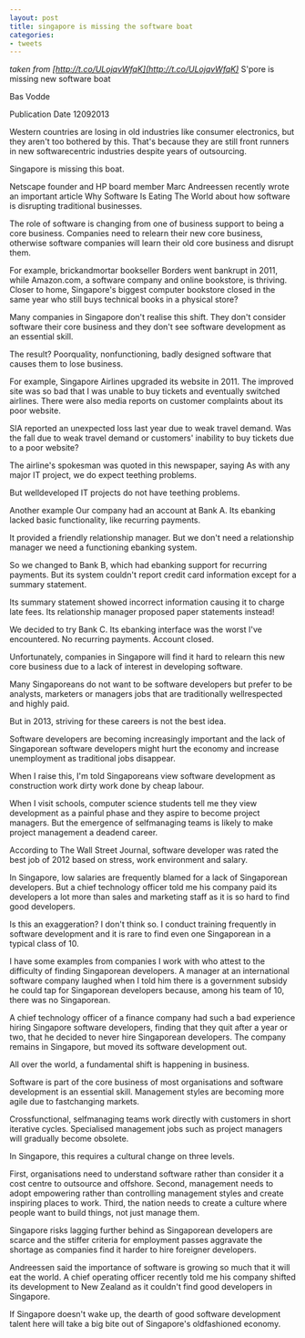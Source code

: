 ```yaml
---
layout: post
title: singapore is missing the software boat
categories:
- tweets
---
```

*taken from [http://t.co/ULojqvWfqK](http://t.co/ULojqvWfqK)*
S'pore is missing new software boat

Bas Vodde

Publication Date  12092013



Western countries are losing in old industries like consumer electronics, but they aren't too bothered by this. That's because they are still front runners in new softwarecentric industries  despite years of outsourcing.

Singapore is missing this boat.

Netscape founder and HP board member Marc Andreessen recently wrote an important article  Why Software Is Eating The World  about how software is disrupting traditional businesses.

The role of software is changing from one of business support to being a core business. Companies need to relearn their new core business, otherwise software companies will learn their old core business and disrupt them.

For example, brickandmortar bookseller Borders went bankrupt in 2011, while Amazon.com, a software company and online bookstore, is thriving. Closer to home, Singapore's biggest computer bookstore closed in the same year  who still buys technical books in a physical store?

Many companies in Singapore don't realise this shift. They don't consider software their core business and they don't see software development as an essential skill.

The result? Poorquality, nonfunctioning, badly designed software that causes them to lose business.

For example, Singapore Airlines upgraded its website in 2011. The improved site was so bad that I was unable to buy tickets and eventually switched airlines. There were also media reports on customer complaints about its poor website.

SIA reported an unexpected loss last year due to weak travel demand. Was the fall due to weak travel demand or customers' inability to buy tickets due to a poor website?

The airline's spokesman was quoted in this newspaper, saying As with any major IT project, we do expect teething problems.

But welldeveloped IT projects do not have teething problems.

Another example Our company had an account at Bank A. Its ebanking lacked basic functionality, like recurring payments.

It provided a friendly relationship manager. But we don't need a relationship manager we need a functioning ebanking system.

So we changed to Bank B, which had ebanking support for recurring payments. But its system couldn't report credit card information except for a summary statement.

Its summary statement showed incorrect information causing it to charge late fees. Its relationship manager proposed paper statements instead!

We decided to try Bank C. Its ebanking interface was the worst I've encountered. No recurring payments. Account closed.

Unfortunately, companies in Singapore will find it hard to relearn this new core business due to a lack of interest in developing software.

Many Singaporeans do not want to be software developers but prefer to be analysts, marketers or managers  jobs that are traditionally wellrespected and highly paid.

But in 2013, striving for these careers is not the best idea.

Software developers are becoming increasingly important and the lack of Singaporean software developers might hurt the economy and increase unemployment as traditional jobs disappear.

When I raise this, I'm told Singaporeans view software development as construction work  dirty work done by cheap labour.

When I visit schools, computer science students tell me they view development as a painful phase and they aspire to become project managers. But the emergence of selfmanaging teams is likely to make project management a deadend career.

According to The Wall Street Journal, software developer was rated the best job of 2012 based on stress, work environment and salary.

In Singapore, low salaries are frequently blamed for a lack of Singaporean developers. But a chief technology officer told me his company paid its developers a lot more than sales and marketing staff as it is so hard to find good developers.

Is this an exaggeration? I don't think so. I conduct training frequently in software development and it is rare to find even one Singaporean in a typical class of 10.

I have some examples from companies I work with who attest to the difficulty of finding Singaporean developers. A manager at an international software company laughed when I told him there is a government subsidy he could tap for Singaporean developers because, among his team of 10, there was no Singaporean.

A chief technology officer of a finance company had such a bad experience hiring Singapore software developers, finding that they quit after a year or two, that he decided to never hire Singaporean developers. The company remains in Singapore, but moved its software development out.

All over the world, a fundamental shift is happening in business.

Software is part of the core business of most organisations and software development is an essential skill. Management styles are becoming more agile due to fastchanging markets.

Crossfunctional, selfmanaging teams work directly with customers in short iterative cycles. Specialised management jobs such as project managers will gradually become obsolete.

In Singapore, this requires a cultural change on three levels.

First, organisations need to understand software rather than consider it a cost centre to outsource and offshore. Second, management needs to adopt empowering rather than controlling management styles and create inspiring places to work. Third, the nation needs to create a culture where people want to build things, not just manage them.

Singapore risks lagging further behind as Singaporean developers are scarce and the stiffer criteria for employment passes aggravate the shortage as companies find it harder to hire foreigner developers.

Andreessen said the importance of software is growing so much that it will eat the world. A chief operating officer recently told me his company shifted its development to New Zealand as it couldn't find good developers in Singapore.

If Singapore doesn't wake up, the dearth of good software development talent here will take a big bite out of Singapore's oldfashioned economy.



